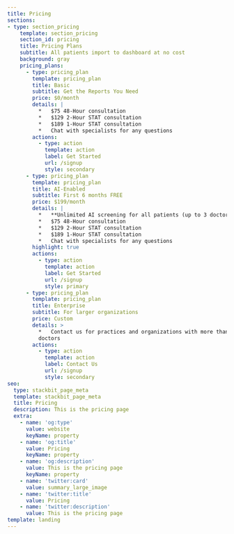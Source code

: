 ```yaml
---
title: Pricing
sections:
- type: section_pricing
    template: section_pricing
    section_id: pricing
    title: Pricing Plans
    subtitle: All patients import to dashboard at no cost
    background: gray
    pricing_plans:
      - type: pricing_plan
        template: pricing_plan
        title: Basic
        subtitle: Get the Reports You Need
        price: $0/month
        details: |
          *   $75 48-Hour consultation
          *   $129 2-Hour STAT consultation
          *   $189 1-Hour STAT consultation
          *   Chat with specialists for any questions
        actions:
          - type: action
            template: action
            label: Get Started
            url: /signup
            style: secondary
      - type: pricing_plan
        template: pricing_plan
        title: AI-Enabled
        subtitle: First 6 months FREE
        price: $199/month
        details: |
          *   **Unlimited AI screening for all patients (up to 3 doctors)**
          *   $75 48-Hour consultation
          *   $129 2-Hour STAT consultation
          *   $189 1-Hour STAT consultation
          *   Chat with specialists for any questions
        highlight: true
        actions:
          - type: action
            template: action
            label: Get Started
            url: /signup
            style: primary
      - type: pricing_plan
        template: pricing_plan
        title: Enterprise
        subtitle: For larger organizations
        price: Custom
        details: >
          *   Contact us for practices and organizations with more than 10
          doctors
        actions:
          - type: action
            template: action
            label: Contact Us
            url: /signup
            style: secondary
seo:
  type: stackbit_page_meta
  template: stackbit_page_meta
  title: Pricing
  description: This is the pricing page
  extra:
    - name: 'og:type'
      value: website
      keyName: property
    - name: 'og:title'
      value: Pricing
      keyName: property
    - name: 'og:description'
      value: This is the pricing page
      keyName: property
    - name: 'twitter:card'
      value: summary_large_image
    - name: 'twitter:title'
      value: Pricing
    - name: 'twitter:description'
      value: This is the pricing page
template: landing
---
```

